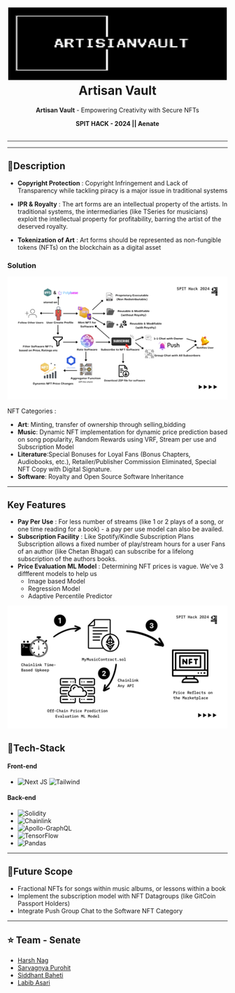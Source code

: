 <h1 align="center">
  <a href="https://github.com/CommunityOfCoders/Inheritance-2022">
    <img src="assets/logo.png" alt="CoC Inheritance 2022" width="500" height="166">
  </a>
  <br>
  Artisan Vault 
</h1>

<div align="center">
   <strong>Artisan Vault</strong> - Empowering Creativity with Secure NFTs

**SPIT HACK - 2024 || Aenate** <br> <br>
<!--   Add any <a href="https://shields.io/">Shields</a> here -->
<!-- ![stars](https://img.shields.io/github/stars/sameergupta4873/no-code-DL?style=social) -->
</div>
<hr>



---


## 📝Description

- **Copyright Protection** : Copyright Infringement and Lack of Transparency while tackling piracy is a major issue in traditional systems

- **IPR & Royalty** : The art forms are an intellectual property of the artists. In traditional systems, the intermediaries (like TSeries for musicians) exploit the intellectual property for profitability, barring the artist of the deserved royalty.
- **Tokenization of Art** :  Art forms should be represented as non-fungible tokens (NFTs) on the blockchain as a digital asset


### Solution
![image](assets/1.png)

NFT Categories : 
- **Art**: Minting, transfer of ownership through selling,bidding
- **Music**: Dynamic NFT implementation for dynamic price prediction based on song popularity, Random Rewards using VRF, Stream per use and Subscription Model
- **Literature**:Special Bonuses for Loyal Fans (Bonus Chapters, Audiobooks, etc.), Retailer/Publisher Commission Eliminated, Special NFT Copy with Digital Signature.
- **Software**: Royalty and Open Source Software Inheritance



---
## Key Features 
- **Pay Per Use** : For less number of streams (like 1 or 2 plays of a song, or one time reading for a book) - a pay per use model can also be availed.
- **Subscription Facility** :  Like Spotify/Kindle Subscription Plans Subscription allows a fixed number of play/stream hours for a user Fans of an author (like Chetan Bhagat) can subscribe for a lifelong subscription of the authors books.
- **Price Evaluation ML Model** : Determining NFT prices is vague. We've 3 diffferent models to help us 
    - Image based Model
    - Regression Model
    - Adaptive Percentile Predictor 


![image](assets/2.png)


## 🤖Tech-Stack


#### Front-end

- ![Next JS](https://img.shields.io/badge/Next-black?style=for-the-badge&logo=next.js&logoColor=white)
![Tailwind](https://img.shields.io/badge/Tailwind_CSS-38B2AC?style=for-the-badge&logo=tailwind-css&logoColor=white) 

#### Back-end

- ![Solidity](https://img.shields.io/badge/Solidity-%23363636.svg?style=for-the-badge&logo=solidity&logoColor=white)
- ![Chainlink](https://img.shields.io/badge/Chainlink-375BD2?style=for-the-badge&logo=Chainlink&logoColor=white)
- ![Apollo-GraphQL](https://img.shields.io/badge/-ApolloGraphQL-311C87?style=for-the-badge&logo=apollo-graphql)
- ![TensorFlow](https://img.shields.io/badge/TensorFlow-%23FF6F00.svg?style=for-the-badge&logo=TensorFlow&logoColor=white)
- ![Pandas](https://img.shields.io/badge/pandas-%23150458.svg?style=for-the-badge&logo=pandas&logoColor=white)



---



## 🔮Future Scope
- Fractional NFTs for songs within music albums, or lessons within a book
- Implement the subscription model with NFT Datagroups (like GitCoin Passport Holders)
- Integrate Push Group Chat to the Software NFT Category


---

## :star: Team - Senate

- [Harsh Nag](https://github.com/Jigsaw-23122002) 
- [Sarvagnya Purohit](https://github.com/saRvaGnyA)
- [Siddhant Baheti](https://github.com/0610sid)
- [Labib Asari](https://github.com/labeeb-7z) 





